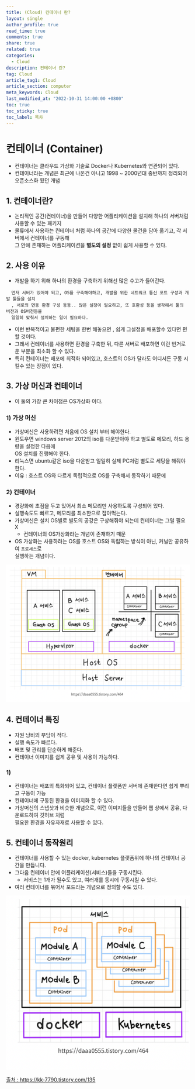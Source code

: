 ```yaml
---
title: (Cloud) 컨테이너 란?
layout: single
author_profile: true
read_time: true
comments: true
share: true
related: true
categories:
  - Cloud
description: 컨테이너 란?
tag: Cloud
article_tag1: Cloud
article_section: computer
meta_keywords: Cloud
last_modified_at: "2022-10-31 14:00:00 +0800"
toc: true
toc_sticky: true
toc_label: 목차
---
```


# 컨테이너 (Container)

- 컨테이너는 클라우드 가상화 기술로 Docker나 Kubernetes와 연관되어 있다.
- 컨테이너라는 개념은 최근에 나온건 아니고 1998 ~ 2000년대 중반까지 정리되어 오픈소스화 됬던 개념

## 1. 컨테이너란?

- 논리적인 공간(컨테이너)을 만들어 다양한 어플리케이션을 설치해 하나의 서버처럼 사용할 수 있는 패키지
- 물류에서 사용하는 컨테이너 처럼 하나의 공간에 다양한 물건을 담아 옮기고, 각 서버에서 컨테이너를 구동해  
  그 안에 존재하는 어플리케이션을 **별도의 설정** 없이 쉽게 사용할 수 있다.

## 2. 사용 이유

- 개발을 하기 위해 하나의 환경을 구축하기 위해선 많은 수고가 들어간다.

```
  먼저 서버가 있어야 되고, OS를 구축해야하고, 개발을 위한 네트워크 통신 포트 구성과 개발 툴들을 설치
  , 서로의 연동 환경 구성 등등.. 많은 설정이 필요하고, 또 호환성 등을 생각해서 툴의 버전과 OS버전등을
  일일히 맞춰서 설치하는 일이 필요하다.
```

- 이런 반복적이고 불편한 세팅을 한번 해놓으면 , 쉽게 그설정을 배포할수 있다면 편할 것이다.
- 그래서 컨테이너를 사용하면 환경을 구축한 뒤, 다른 서버로 배포하면 이런 번거로운 부분을 최소화 할 수 있다.
- 특히 컨테이너는 배포에 최적화 되어있고, 호스트의 OS가 달라도 어디서든 구동 시킬수 있는 장점이 있다.

## 3. 가상 머신과 컨테이너

- 이 둘의 가장 큰 차이점은 OS가상화 이다.

### 1) 가상 머신

- 가상머신은 사용하려면 처음에 OS 설치 부터 해야한다.
- 윈도우면 windows server 2012의 iso를 다운받아야 하고 별도로 메모리, 하드 용량을 설정한 다음에  
  OS 설치를 진행해야 한다.
- 리눅스면 ubuntu같은 iso을 다운받고 일일히 실제 PC처럼 별도로 세팅을 해줘야 한다.
- 이유 : 호스트 OS와 다르게 독립적으로 OS를 구축해서 동작하기 때문에

### 2) 컨테이너

- 경량화에 초점을 두고 있어서 최소 메모리만 사용하도록 구성되어 있다.
- 실행속도도 빠르고, 메모리를 최소한으로 잡아먹는다.
- 가상머신은 설치 OS별로 별도의 공강은 구상해줘야 되는데 컨테이너는 그럴 필요 X
  - 컨테이너의 OS가상화라는 개념이 존재하기 때문
- OS 가상화는 사용하려는 OS를 호스트 OS와 독립하는 방식이 아닌, 커널만 공유하여 `프로세스`로  
  실행하는 개념이다.

![alt](/assets/images/post/cloud/2.png)

## 4. 컨테이너 특징

- 자원 낭비의 부담이 적다.
- 실행 속도가 빠르다.
- 배포 및 관리를 단순하게 해준다.
- 컨테이너 이미지를 쉽게 공유 및 사용이 가능하다.

### 1)

- 컨테이너는 배포의 특화되어 있고, 컨테이너 플랫폼만 서버에 존재한다면 쉽게 뿌리고 구동이 가능
- 컨테이너에 구동된 환경을 이미지화 할 수 있다.
- 가상머신의 스냅샷과 비슷한 개념으로, 이런 이미지들을 만들어 웹 상에서 공유, 다운로드하여 깃허브 처럼  
  필요한 환경을 자유자재로 사용할 수 있다.

## 5. 컨테이너 동작원리

- 컨테이너를 사용할 수 있는 docker, kubernetes 플랫폼위에 하나의 컨테이너 공간을 만듭니다.
- 그다음 컨테이너 안에 어플리케이션(서비스)들을 구동시킨다.
  - 서비스는 1개가 될수도 있고, 여러개를 동시에 구동시킬 수 있다.
- 여러 컨테이너를 묶어서 포드라는 개념으로 정의할 수도 있다.

![alt](/assets/images/post/cloud/3.png)

<a href="https://kk-7790.tistory.com/135">출처 : https://kk-7790.tistory.com/135</a>
